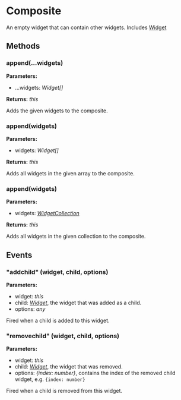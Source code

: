 ---
---
# Composite

An empty widget that can contain other widgets.
Includes [Widget](Widget.md)

## Methods

### append(...widgets)



**Parameters:** 

- ...widgets: *Widget[]*

**Returns:** *this*

Adds the given widgets to the composite.


### append(widgets)



**Parameters:** 

- widgets: *Widget[]*

**Returns:** *this*

Adds all widgets in the given array to the composite.


### append(widgets)



**Parameters:** 

- widgets: *[WidgetCollection](WidgetCollection.md)*

**Returns:** *this*

Adds all widgets in the given collection to the composite.



## Events

### "addchild" (widget, child, options)

**Parameters:** 

- widget: *this*
- child: *[Widget](Widget.md)*, the widget that was added as a child.
- options: *any*

Fired when a child is added to this widget.


### "removechild" (widget, child, options)

**Parameters:** 

- widget: *this*
- child: *[Widget](Widget.md)*, the widget that was removed.
- options: *{index: number}*, contains the index of the removed child widget, e.g. `{index: number}`

Fired when a child is removed from this widget.



